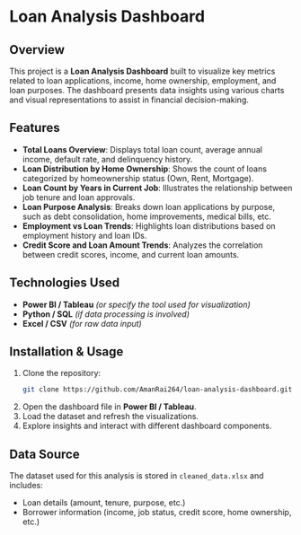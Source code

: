 # Loan Analysis Dashboard

## Overview
This project is a **Loan Analysis Dashboard** built to visualize key metrics related to loan applications, income, home ownership, employment, and loan purposes. The dashboard presents data insights using various charts and visual representations to assist in financial decision-making.

## Features
- **Total Loans Overview**: Displays total loan count, average annual income, default rate, and delinquency history.
- **Loan Distribution by Home Ownership**: Shows the count of loans categorized by homeownership status (Own, Rent, Mortgage).
- **Loan Count by Years in Current Job**: Illustrates the relationship between job tenure and loan approvals.
- **Loan Purpose Analysis**: Breaks down loan applications by purpose, such as debt consolidation, home improvements, medical bills, etc.
- **Employment vs Loan Trends**: Highlights loan distributions based on employment history and loan IDs.
- **Credit Score and Loan Amount Trends**: Analyzes the correlation between credit scores, income, and current loan amounts.

## Technologies Used
- **Power BI / Tableau** *(or specify the tool used for visualization)*
- **Python / SQL** *(if data processing is involved)*
- **Excel / CSV** *(for raw data input)*

## Installation & Usage
1. Clone the repository:
   ```bash
   git clone https://github.com/AmanRai264/loan-analysis-dashboard.git
   ```
2. Open the dashboard file in **Power BI / Tableau**.
3. Load the dataset and refresh the visualizations.
4. Explore insights and interact with different dashboard components.

## Data Source

The dataset used for this analysis is stored in `cleaned_data.xlsx` and includes:

- Loan details (amount, tenure, purpose, etc.)
- Borrower information (income, job status, credit score, home ownership, etc.)




